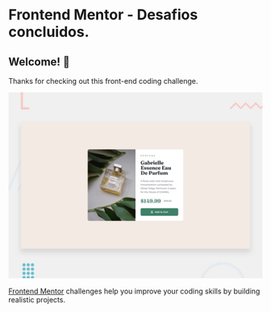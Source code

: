 # Frontend Mentor - Desafios concluidos.

## Welcome! 👋

Thanks for checking out this front-end coding challenge.

![Design preview for the Product preview card component coding challenge](product-preview-card-component-main/design/desktop-preview.jpg)

[Frontend Mentor](https://www.frontendmentor.io) challenges help you improve your coding skills by building realistic projects.